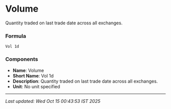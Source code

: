 # Volume
Quantity traded on last trade date across all exchanges.

### Formula
```text
Vol 1d
```


### Components
- **Name**: Volume
- **Short Name**: Vol 1d
- **Description**: Quantity traded on last trade date across all exchanges.
- **Unit**: No unit specified

---
*Last updated: Wed Oct 15 00:43:53 IST 2025*
